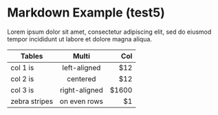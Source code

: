 # Markdown Example (test5)

Lorem ipsum dolor sit amet, consectetur adipiscing elit, sed do eiusmod tempor incididunt ut labore et dolore magna aliqua.

| Tables        | Multi         | Col   |
| ------------- |:-------------:| -----:|
| col 1 is      | left-aligned  |   $12 |
| col 2 is      | centered      |   $12 |
| col 3 is      | right-aligned | $1600 |
| zebra stripes | on even rows  |    $1 |


